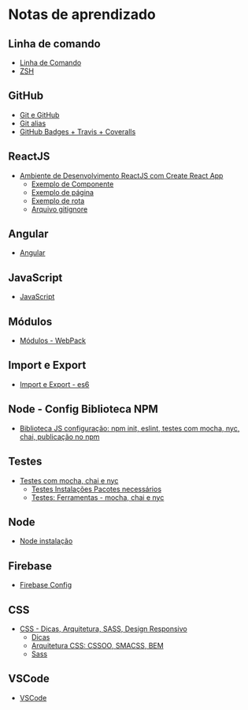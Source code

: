 # Notas de aprendizado

<!-- gerador de table of contents:
  https://magnetikonline.github.io/markdown-toc-generate/

  https://ecotrust-canada.github.io/markdown-toc/
 -->

<!-- TODO add Linux, node-->

## Linha de comando
* [Linha de Comando](https://github.com/layshidani/my-learning-notes/blob/master/command-line/command-line.md)
* [ZSH](https://github.com/layshidani/my-learning-notes/blob/master/command-line/zsh.md)

## GitHub
* [Git e GitHub](https://github.com/layshidani/my-learning-notes/blob/master/git-github/git.md)
* [Git alias](https://github.com/layshidani/my-learning-notes/blob/master/git-github/git-alias.md)
* [GitHub Badges + Travis + Coveralls](https://github.com/layshidani/my-learning-notes/blob/master/git-github/github-badges.md)

## ReactJS
* [Ambiente de Desenvolvimento ReactJS com Create React App](https://github.com/layshidani/my-learning-notes/blob/master/react/create-react-app.md)
  * [Exemplo de Componente](https://github.com/layshidani/my-learning-notes/blob/master/react/component.md)
  * [Exemplo de página](https://github.com/layshidani/my-learning-notes/blob/master/react/page.md)
  * [Exemplo de rota](https://github.com/layshidani/my-learning-notes/blob/master/react/rota.md)
  * [Arquivo gitignore](https://github.com/layshidani/my-learning-notes/blob/master/react/gitignore-react.md)

## Angular
* [Angular](https://github.com/layshidani/my-learning-notes/blob/master/angular/angular.md)

## JavaScript
* [JavaScript](https://github.com/layshidani/learning-front-end/tree/master/learning-js)

## Módulos
* [Módulos - WebPack](https://github.com/layshidani/my-learning-notes/tree/master/modules-webpack/)

## Import e Export
* [Import e Export - es6](https://github.com/layshidani/my-learning-notes/tree/master/import-export/)

## Node - Config Biblioteca NPM
* [Biblioteca JS configuração: npm init, eslint, testes com mocha, nyc, chai, publicação no npm](https://github.com/layshidani/my-learning-notes/tree/master/lib-js-config)

## Testes
* [Testes com mocha, chai e nyc](https://github.com/layshidani/my-learning-notes/tree/master/notes/tests-tdd/)
  * [Testes Instalações Pacotes necessários](https://github.com/layshidani/my-learning-notes/blob/master/tests-tdd/testes-instalacoes.md)
  * [Testes: Ferramentas - mocha, chai e nyc](https://github.com/layshidani/my-learning-notes/blob/master/tests-tdd/testes-ferramentas.md)

## Node
* [Node instalação](https://github.com/layshidani/my-learning-notes/blob/master/node/node.md)

## Firebase
* [Firebase Config](https://github.com/layshidani/my-learning-notes/blob/master/firebase/firebase-config.md)

## CSS
* [CSS - Dicas, Arquitetura, SASS, Design Responsivo](https://github.com/layshidani/my-learning-notes/tree/master/learning-css/)
  * [Dicas](https://github.com/layshidani/my-learning-notes/blob/master/learning-css/dicas-css.md)
  * [Arquitetura CSS: CSSOO, SMACSS, BEM](https://github.com/layshidani/my-learning-notes/blob/master/learning-css/arq-css.md)
  * [Sass](https://github.com/layshidani/my-learning-notes/blob/master/learning-css/sass.md)
  <!-- * [Design Responsivo - CookBook](https://github.com/layshidani/my-learning-notes/blob/master/learning-css/design-reponsivo-receita.md) -->

## VSCode
* [VSCode](https://github.com/layshidani/my-learning-notes/blob/master/vscode.md)

